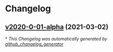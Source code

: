 # Changelog

## [v2020-0-01-alpha](https://github.com/madeinoz67/cookiecutter-kicad-demo/tree/v2020-0-01-alpha) (2021-03-02)



\* *This Changelog was automatically generated by [github_changelog_generator](https://github.com/github-changelog-generator/github-changelog-generator)*
